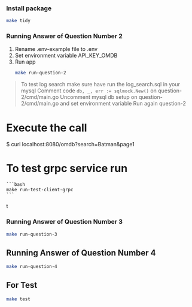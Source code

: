 ### Install package

```bash
make tidy
```

### Running Answer of Question Number 2
    
1. Rename .env-example file to .env
2. Set environment variable API_KEY_OMDB
3. Run app
    ```bash
    make run-question-2
    ```

> To test log search make sure have run the log_search.sql in your mysql
> Comment code `db, _, err := sqlmock.New()` on question-2/cmd/main.go
> Uncomment mysql db setup on question-2/cmd/main.go and set environment variable 
> Run again question-2 
 
# Execute the call
$ curl localhost:8080/omdb?search=Batman&page1

# To test grpc service run
    ```bash
    make run-test-client-grpc
    ```
t
### Running Answer of Question Number 3

```bash
make run-question-3
```

## Running Answer of Question Number 4

```bash
make run-question-4
```

## For Test 

```bash
make test
```